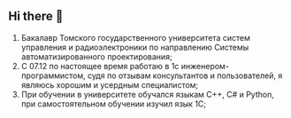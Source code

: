 ## Hi there 👋

1. Бакалавр Томского государственного университета систем управления и радиоэлектроники по направлению Системы автоматизированного проектирования;
2. С 07.12 по настоящее время работаю в 1с инженером-программистом, судя по отзывам консультантов и пользователей, я являюсь хорошим и усердным специалистом;
3. При обучении в университете обучался языкам C++, C# и Python, при самостоятельном обучении изучил язык 1С;
